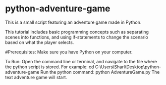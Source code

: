 # python-adventure-game
This is a small script featuring an adventure game made in Python.

This tutorial includes basic programming concepts such as separating scenes into functions, and using if-statements to change the scenario based on what the player selects.

#Prerequisites:
Make sure you have Python on your computer.

To Run:
Open the command line or terminal, and navigate to the file where the python script is stored. For example: cd C:\Users\Sharl\Desktop\python-adventure-game
Run the python command: python AdventureGame.py
The text adventure game will start.
